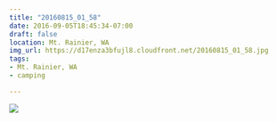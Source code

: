 ```yaml
---
title: "20160815_01_58"
date: 2016-09-05T18:45:34-07:00
draft: false
location: Mt. Rainier, WA
img_url: https://d17enza3bfujl8.cloudfront.net/20160815_01_58.jpg
tags:
- Mt. Rainier, WA
- camping

---
```


![](https://d17enza3bfujl8.cloudfront.net/20160815_01_58.jpg)

